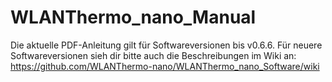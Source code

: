 # WLANThermo_nano_Manual

Die aktuelle PDF-Anleitung gilt für Softwareversionen bis v0.6.6. Für neuere Softwareversionen sieh dir bitte auch die Beschreibungen im Wiki an: 
https://github.com/WLANThermo-nano/WLANThermo_nano_Software/wiki
